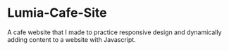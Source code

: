 # Lumia-Cafe-Site
A cafe website that I made to practice responsive design and dynamically adding content to a website with Javascript. 
